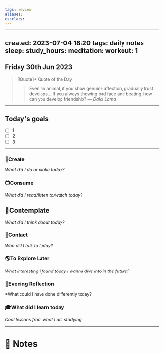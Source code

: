 ```yaml
---
tags: review
aliases:
cssclass:
---
```

 
---
created: 2023-07-04 18:20
tags: daily notes
sleep: 
study_hours: 
meditation: 
workout: 1
---


## Friday 30th Jun 2023


> [!Quote]+ Quote of the Day  
> > Even an animal, if you show genuine affection, gradually trust develops... If you always showing bad face and beating, how can you develop friendship?
> — <cite>Dalai Lama</cite>

--- 
## Today's goals

- [ ] 1
- [ ] 2
- [ ] 3

---

### 🎨Create
*What did I do or make today?*

  
### 📺Consume
*What did I read/listen to/watch today?*

  
## 💭Contemplate
*What did I think about today?*


### 👬Contact
*Who did I talk to today?*

  
### 🌎To Explore Later
*What interesting i found today i wanna dive into in the future?*


### 🌃Evening Reflection
*What could I have done differently today?


### 🎓What did I learn today
*Cool lessons from what I am studying*

---
# 📝 Notes


